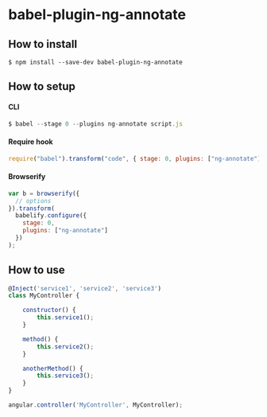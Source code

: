 # babel-plugin-ng-annotate

## How to install

```
$ npm install --save-dev babel-plugin-ng-annotate
```

## How to setup

#### CLI
```js
$ babel --stage 0 --plugins ng-annotate script.js
```

#### Require hook
```js
require("babel").transform("code", { stage: 0, plugins: ["ng-annotate"] });
```

#### Browserify

```js
var b = browserify({
  // options
}).transform(
  babelify.configure({
    stage: 0,
    plugins: ["ng-annotate"]
  })
);
```

## How to use

```js
@Inject('service1', 'service2', 'service3')
class MyController {

    constructor() {
        this.service1();
    }

    method() {
        this.service2();
    }

    anotherMethod() {
        this.service3();
    }
}

angular.controller('MyController', MyController);
```